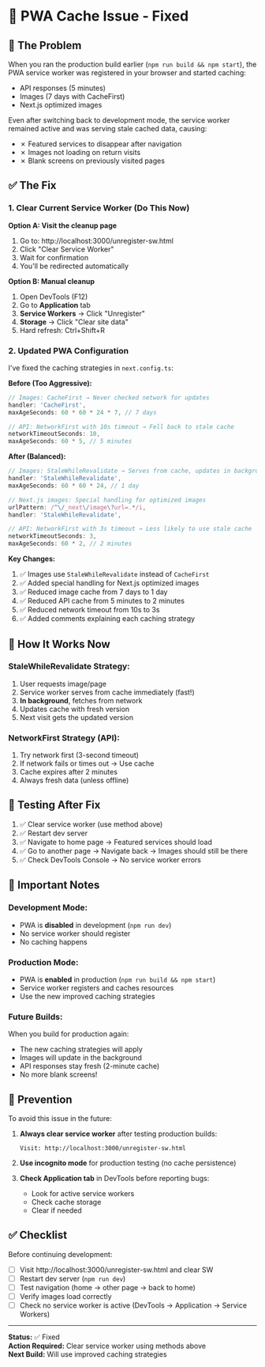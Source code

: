 # 🔧 PWA Cache Issue - Fixed

## 🐛 The Problem

When you ran the production build earlier (`npm run build && npm start`), the PWA service worker was registered in your browser and started caching:
- API responses (5 minutes)
- Images (7 days with CacheFirst)
- Next.js optimized images

Even after switching back to development mode, the service worker remained active and was serving stale cached data, causing:
- ✗ Featured services to disappear after navigation
- ✗ Images not loading on return visits
- ✗ Blank screens on previously visited pages

## ✅ The Fix

### 1. Clear Current Service Worker (Do This Now)

**Option A: Visit the cleanup page**
1. Go to: http://localhost:3000/unregister-sw.html
2. Click "Clear Service Worker"
3. Wait for confirmation
4. You'll be redirected automatically

**Option B: Manual cleanup**
1. Open DevTools (F12)
2. Go to **Application** tab
3. **Service Workers** → Click "Unregister"
4. **Storage** → Click "Clear site data"
5. Hard refresh: Ctrl+Shift+R

### 2. Updated PWA Configuration

I've fixed the caching strategies in `next.config.ts`:

**Before (Too Aggressive):**
```typescript
// Images: CacheFirst → Never checked network for updates
handler: 'CacheFirst',
maxAgeSeconds: 60 * 60 * 24 * 7, // 7 days

// API: NetworkFirst with 10s timeout → Fell back to stale cache
networkTimeoutSeconds: 10,
maxAgeSeconds: 60 * 5, // 5 minutes
```

**After (Balanced):**
```typescript
// Images: StaleWhileRevalidate → Serves from cache, updates in background
handler: 'StaleWhileRevalidate',
maxAgeSeconds: 60 * 60 * 24, // 1 day

// Next.js images: Special handling for optimized images
urlPattern: /^\/_next\/image\?url=.*/i,
handler: 'StaleWhileRevalidate',

// API: NetworkFirst with 3s timeout → Less likely to use stale cache
networkTimeoutSeconds: 3,
maxAgeSeconds: 60 * 2, // 2 minutes
```

**Key Changes:**
1. ✅ Images use `StaleWhileRevalidate` instead of `CacheFirst`
2. ✅ Added special handling for Next.js optimized images
3. ✅ Reduced image cache from 7 days to 1 day
4. ✅ Reduced API cache from 5 minutes to 2 minutes
5. ✅ Reduced network timeout from 10s to 3s
6. ✅ Added comments explaining each caching strategy

## 🎯 How It Works Now

### StaleWhileRevalidate Strategy:
1. User requests image/page
2. Service worker serves from cache immediately (fast!)
3. **In background**, fetches from network
4. Updates cache with fresh version
5. Next visit gets the updated version

### NetworkFirst Strategy (API):
1. Try network first (3-second timeout)
2. If network fails or times out → Use cache
3. Cache expires after 2 minutes
4. Always fresh data (unless offline)

## 🧪 Testing After Fix

1. ✅ Clear service worker (use method above)
2. ✅ Restart dev server
3. ✅ Navigate to home page → Featured services should load
4. ✅ Go to another page → Navigate back → Images should still be there
5. ✅ Check DevTools Console → No service worker errors

## 📝 Important Notes

### Development Mode:
- PWA is **disabled** in development (`npm run dev`)
- No service worker should register
- No caching happens

### Production Mode:
- PWA is **enabled** in production (`npm run build && npm start`)
- Service worker registers and caches resources
- Use the new improved caching strategies

### Future Builds:
When you build for production again:
- The new caching strategies will apply
- Images will update in the background
- API responses stay fresh (2-minute cache)
- No more blank screens!

## 🚀 Prevention

To avoid this issue in the future:

1. **Always clear service worker** after testing production builds:
   ```
   Visit: http://localhost:3000/unregister-sw.html
   ```

2. **Use incognito mode** for production testing (no cache persistence)

3. **Check Application tab** in DevTools before reporting bugs:
   - Look for active service workers
   - Check cache storage
   - Clear if needed

## ✅ Checklist

Before continuing development:
- [ ] Visit http://localhost:3000/unregister-sw.html and clear SW
- [ ] Restart dev server (`npm run dev`)
- [ ] Test navigation (home → other page → back to home)
- [ ] Verify images load correctly
- [ ] Check no service worker is active (DevTools → Application → Service Workers)

---

**Status:** ✅ Fixed  
**Action Required:** Clear service worker using methods above  
**Next Build:** Will use improved caching strategies
